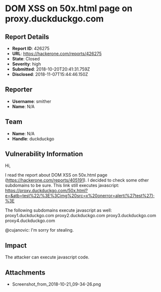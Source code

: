 # DOM XSS on 50x.html page on proxy.duckduckgo.com

## Report Details
- **Report ID**: 426275
- **URL**: https://hackerone.com/reports/426275
- **State**: Closed
- **Severity**: high
- **Submitted**: 2018-10-20T20:41:31.759Z
- **Disclosed**: 2018-11-07T15:44:46.150Z

## Reporter
- **Username**: smither
- **Name**: N/A

## Team
- **Name**: N/A
- **Handle**: duckduckgo

## Vulnerability Information
Hi,

I read the report about DOM XSS on 50x.html page (https://hackerone.com/reports/405191).
I decided to check some other subdomains to be sure.
This link still executes javascript:
https://proxy.duckduckgo.com/50x.html?e=&atb=test%22/%3E%3Cimg%20src=x%20onerror=alert(%27test%27);%3E

The following subdomains execute javascript as well:
proxy1.duckduckgo.com
proxy2.duckduckgo.com
proxy3.duckduckgo.com
proxy4.duckduckgo.com

@cujanovic: I'm sorry for stealing.

## Impact

The attacker can execute javascript code.

## Attachments
- Screenshot_from_2018-10-21_09-34-26.png
